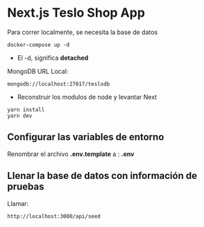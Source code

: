 # Next.js Teslo Shop App

Para correr localmente, se necesita la base de datos

```
docker-compose up -d
```

- El -d, significa **detached**

MongoDB URL Local:

```
mongodb://localhost:27017/teslodb

```

- Reconstruir los modulos de node y levantar Next

```
yarn install
yarn dev
```

## Configurar las variables de entorno

Renombrar el archivo **.env.template** a : **.env**

## Llenar la base de datos con información de pruebas

Llamar:

```
http://localhost:3000/api/seed
```
